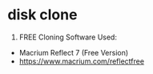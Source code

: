# disk clone
1. FREE Cloning Software Used:
  - Macrium Reflect 7 (Free Version)
  - https://www.macrium.com/reflectfree
